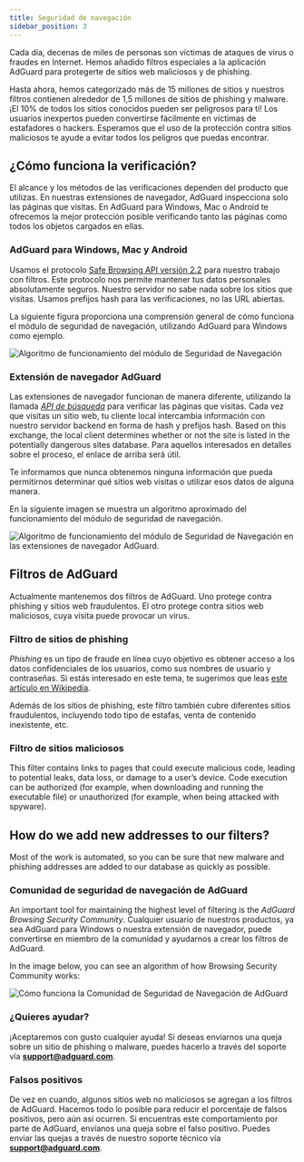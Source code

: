 ```yaml
---
title: Seguridad de navegación
sidebar_position: 3
---
```


Cada día, decenas de miles de personas son víctimas de ataques de virus o fraudes en Internet. Hemos añadido filtros especiales a la aplicación AdGuard para protegerte de sitios web maliciosos y de phishing.

Hasta ahora, hemos categorizado más de 15 millones de sitios y nuestros filtros contienen alrededor de 1,5 millones de sitios de phishing y malware. ¡El 10% de todos los sitios conocidos pueden ser peligrosos para ti! Los usuarios inexpertos pueden convertirse fácilmente en víctimas de estafadores o hackers. Esperamos que el uso de la protección contra sitios maliciosos te ayude a evitar todos los peligros que puedas encontrar.

## ¿Cómo funciona la verificación?

El alcance y los métodos de las verificaciones dependen del producto que utilizas. En nuestras extensiones de navegador, AdGuard inspecciona solo las páginas que visitas. En AdGuard para Windows, Mac o Android te ofrecemos la mejor protección posible verificando tanto las páginas como todos los objetos cargados en ellas.

### AdGuard para Windows, Mac y Android

Usamos el protocolo [Safe Browsing API versión 2.2](https://code.google.com/p/google-safe-browsing/wiki/Protocolv2Spec) para nuestro trabajo con filtros. Este protocolo nos permite mantener tus datos personales absolutamente seguros. Nuestro servidor no sabe nada sobre los sitios que visitas. Usamos prefijos hash para las verificaciones, no las URL abiertas.

La siguiente figura proporciona una comprensión general de cómo funciona el módulo de seguridad de navegación, utilizando AdGuard para Windows como ejemplo.

![Algoritmo de funcionamiento del módulo de Seguridad de Navegación](https://cdn.adtidy.org/public/Adguard/En/Articles/safebrowsing_adguard_for_windows.png)

### Extensión de navegador AdGuard

Las extensiones de navegador funcionan de manera diferente, utilizando la llamada [*API de búsqueda*](https://github.com/AdguardTeam/AdguardForAndroid/issues/162#issue-115487668) para verificar las páginas que visitas. Cada vez que visitas un sitio web, tu cliente local intercambia información con nuestro servidor backend en forma de hash y prefijos hash. Based on this exchange, the local client determines whether or not the site is listed in the potentially dangerous sites database. Para aquellos interesados en detalles sobre el proceso, el enlace de arriba será útil.

Te informamos que nunca obtenemos ninguna información que pueda permitirnos determinar qué sitios web visitas o utilizar esos datos de alguna manera.

En la siguiente imagen se muestra un algoritmo aproximado del funcionamiento del módulo de seguridad de navegación.

![Algoritmo de funcionamiento del módulo de Seguridad de Navegación en las extensiones de navegador AdGuard.](https://cdn.adtidy.org/public/Adguard/En/Articles/safebrowsing_extension.png)

## Filtros de AdGuard

Actualmente mantenemos dos filtros de AdGuard. Uno protege contra phishing y sitios web fraudulentos. El otro protege contra sitios web maliciosos, cuya visita puede provocar un virus.

### Filtro de sitios de phishing

*Phishing* es un tipo de fraude en línea cuyo objetivo es obtener acceso a los datos confidenciales de los usuarios, como sus nombres de usuario y contraseñas. Si estás interesado en este tema, te sugerimos que leas [este artículo en Wikipedia](http://en.wikipedia.org/wiki/Phishing).

Además de los sitios de phishing, este filtro también cubre diferentes sitios fraudulentos, incluyendo todo tipo de estafas, venta de contenido inexistente, etc.

### Filtro de sitios maliciosos

This filter contains links to pages that could execute malicious code, leading to potential leaks, data loss, or damage to a user’s device. Code execution can be authorized (for example, when downloading and running the executable file) or unauthorized (for example, when being attacked with spyware).

## How do we add new addresses to our filters?

Most of the work is automated, so you can be sure that new malware and phishing addresses are added to our database as quickly as possible.

### Comunidad de seguridad de navegación de AdGuard

An important tool for maintaining the highest level of filtering is the *AdGuard Browsing Security Community*. Cualquier usuario de nuestros productos, ya sea AdGuard para Windows o nuestra extensión de navegador, puede convertirse en miembro de la comunidad y ayudarnos a crear los filtros de AdGuard.

In the image below, you can see an algorithm of how Browsing Security Community works:

![Cómo funciona la Comunidad de Seguridad de Navegación de AdGuard](https://cdn.adtidy.org/public/Adguard/En/Articles/browsing_security_community.png)

### ¿Quieres ayudar?

¡Aceptaremos con gusto cualquier ayuda! Si deseas enviarnos una queja sobre un sitio de phishing o malware, puedes hacerlo a través del soporte vía **support@adguard.com**.

### Falsos positivos

De vez en cuando, algunos sitios web no maliciosos se agregan a los filtros de AdGuard. Hacemos todo lo posible para reducir el porcentaje de falsos positivos, pero aún así ocurren. Si encuentras este comportamiento por parte de AdGuard, envíanos una queja sobre el falso positivo. Puedes enviar las quejas a través de nuestro soporte técnico vía **support@adguard.com**.
